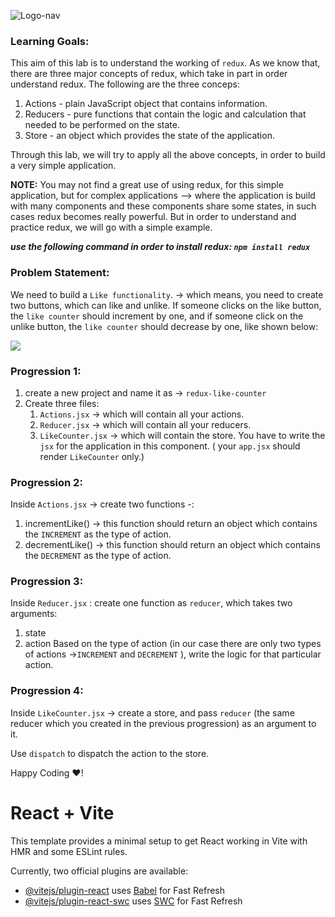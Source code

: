 ![Logo-nav](https://s3.ap-south-1.amazonaws.com/kalvi-education.github.io/front-end-web-development/Kalvium-Logo.png)

### Learning Goals:

This aim of this lab is to understand the working of `redux`. As we know that, there are three major concepts of redux, which take in part in order understand redux. The following are the three conceps:

1. Actions - plain JavaScript object that contains information.
2. Reducers - pure functions that contain the logic and calculation that needed to be performed on the state.
3. Store - an object which provides the state of the application. 

Through this lab, we will try to apply all the above concepts, in order to build a very simple application.

**NOTE:** You may not find a great use of using redux, for this simple application, but for complex applications --> where the application is build with many components and these components share some states, in such cases redux becomes really powerful. But in order to understand and practice redux, we will go with a simple example.

***use the following command in order to install redux: `npm install redux`***

### Problem Statement:

We need to build a `Like functionality`. -> which means, you need to create two buttons, which can like and unlike.
If someone clicks on the like button, the `like counter` should increment by one, and if someone click on the unlike button, the `like counter` should decrease by one, like shown below:

![](https://s3.ap-south-1.amazonaws.com/kalvi-education.github.io/front-end-web-development/likeCounter.gif)

### Progression 1:

1. create a new project and name it as -> `redux-like-counter`
2. Create three files: 
    1. `Actions.jsx` -> which will contain all your actions.
    2. `Reducer.jsx` -> which will contain all your reducers.
    3. `LikeCounter.jsx` -> which will contain the store. You have to write the `jsx` for the application in this component. ( your `app.jsx` should render `LikeCounter` only.)

### Progression 2:

Inside `Actions.jsx` -> create two functions -:
1. incrementLike() -> this function should return an object which contains the `INCREMENT` as the type of action.
2. decrementLike() -> this function should return an object which contains the `DECREMENT` as the type of action.

### Progression 3:

Inside `Reducer.jsx` : create one function as `reducer`, which takes two arguments:
1. state
2. action
Based on the type of action (in our case there are only two types of actions ->`INCREMENT` and `DECREMENT` ), write the logic for that particular action.

### Progression 4:

Inside `LikeCounter.jsx` -> create a store, and pass `reducer` (the same reducer which you created in the previous progression) as an argument to it.

Use `dispatch` to dispatch the action to the store.


Happy Coding ❤️!







# React + Vite

This template provides a minimal setup to get React working in Vite with HMR and some ESLint rules.

Currently, two official plugins are available:

- [@vitejs/plugin-react](https://github.com/vitejs/vite-plugin-react/blob/main/packages/plugin-react/README.md) uses [Babel](https://babeljs.io/) for Fast Refresh
- [@vitejs/plugin-react-swc](https://github.com/vitejs/vite-plugin-react-swc) uses [SWC](https://swc.rs/) for Fast Refresh

